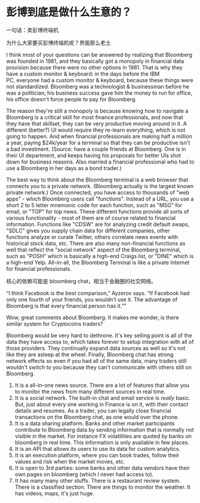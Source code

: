 # 彭博到底是做什么生意的？

<!--
ID: 72c288f6-bbe3-44c4-9eb7-1f706b2ec41f
Status: publish
Date: 2018-07-22T01:13:00
Modified: 2020-05-16T11:20:45
wp_id: 363
-->

一句话：卖彭博终端机

为什么大家要买彭博终端机呢？界面那么老土

I think most of your questions can be answered by realizing that Bloomberg was founded in 1981, and they basically got a monopoly in financial data provision because there were no other options in 1981. That is why they have a custom monitor & keyboard: in the days before the IBM PC, everyone had a custom monitor & keyboard, because these things were not standardized. Bloomberg was a technologist & businessman before he was a politician; his business success gave him the money to run for office, his office doesn't force people to pay for Bloomberg.


The reason they're still a monopoly is because knowing how to navigate a Bloomberg is a critical skill for most finance professionals, and now that they have that skillset, they can be very productive moving around in it. A different (better?) UI would require they re-learn everything, which is not going to happen. And when financial professionals are making half a million a year, paying $24k/year for a terminal so that they can be productive isn't a bad investment.
(Source: have a couple friends at Bloomberg. One is in their UI department, and keeps having his proposals for better UIs shot down for business reasons. Also married a financial professional who had to use a Bloomberg in her days as a bond trader.)


The best way to think about the Bloomberg terminal is a web browser that connects you to a private network. (Bloomberg actually is the largest known private network.) Once connected, you have access to thousands of "web apps" - which Bloomberg users call "functions". Instead of a URL, you use a short 2 to 5 letter mnemonic code for each function, such as "MSG" for email, or "TOP" for top news. These different functions provide all sorts of various functionality - most of them are of course related to financial information. Functions like "CDSW" are for analyzing credit default swaps, "SDLC" gives you supply chain data for different companies, other functions analyze or curate Twitter, others correlate news events with historical stock data, etc. There are also many non-financial functions as well that reflect the "social network" aspect of the Bloomberg terminal, such as "POSH" which is basically a high-end Craigs list, or "DINE" which is a high-end Yelp.
All-in-all, the Bloomberg Terminal is like a private Internet for financial professionals.

核心的依赖可能是 bloomberg chat，相当于金融圈的社交网络。

“I think Facebook is the best comparison,” Ayzerov says. “If Facebook had only one fourth of your friends, you wouldn’t use it. The advantage of Bloomberg is that every financial person has it.”"

Wow, great comments about Bloomberg. It makes me wonder, is there similar system for Cryptocoins traders?

Bloomberg would be very hard to dethrone. It's key selling point is all of the data they have access to, which takes forever to setup integration with all of those providers. They continually expand data sources as well so it's not like they are asleep at the wheel.
Finally, Bloomberg chat has strong network effects so even if you had all of the same data, many traders still wouldn't switch to you because they can't communicate with others still on Bloomberg.

1. It is a all-in-one news source. There are a lot of features that allow you to monitor the news from many different sources in real time.
2. It is a social network. The built-in chat and email service is _really_ basic. But, just about every one working in Finance is on it, with their contact details and resumes. As a trader, you can legally close financial transactions on the Bloomberg chat, as one would over the phone.
3. It is a data sharing platform. Banks and other market participants contribute to Bloomberg data by sending information that is normally not visible in the market. For instance FX volatilities are quoted by banks on bloomberg in real time. This information is only available in few places.
4. It is an API that allows its users to use its data for custom analytics.
5. It is an execution platform, where you can book trades, follow their values and risk when the market moves, etc.
6. It is open to 3rd parties: some banks and other data vendors have their own pages on bloomberg (which I never had access to).
7. It has many many other stuffs. There is a restaurant review system. There is a classified section. There are things to monitor the weather. It has videos, maps, it's just huge.